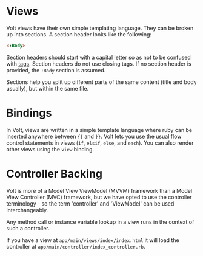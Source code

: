 # Views

Volt views have their own simple templating language.  They can be broken up into sections. A section header looks like the following:

```html
<:Body>
```

Section headers should start with a capital letter so as not to be confused with [tags](#tags).  Section headers do not use closing tags.  If no section header is provided, the ```:Body``` section is assumed.

Sections help you split up different parts of the same content (title and body usually), but within the same file.

# Bindings

In Volt, views are written in a simple template language where ruby can be inserted anywhere between ```{{``` and ```}}```.  Volt lets you use the usual flow control statements in views (```if```, ```elsif```, ```else```, and ```each```).  You can also render other views using the ```view``` binding.

# Controller Backing

Volt is more of a Model View ViewModel (MVVM) framework than a Model View Controller (MVC) framework, but we have opted to use the controller terminology - so the term 'controller' and 'ViewModel' can be used interchangeably.

Any method call or instance variable lookup in a view runs in the context of such a controller.

If you have a view at ```app/main/views/index/index.html``` it will load the controller at ```app/main/controller/index_controller.rb```.
